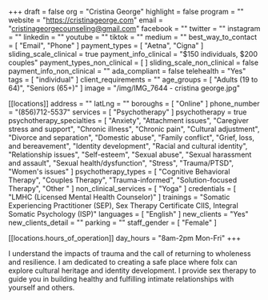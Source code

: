 +++
draft = false
org = "Cristina George"
highlight = false
program = ""
website = "https://cristinageorge.com"
email = "cristinageorgecounseling@gmail.com"
facebook = ""
twitter = ""
instagram = ""
linkedin = ""
youtube = ""
tiktok = ""
medium = ""
best_way_to_contact = [ "Email", "Phone" ]
payment_types = [ "Aetna", "Cigna" ]
sliding_scale_clinical = true
payment_info_clinical = "$150 individuals, $200 couples"
payment_types_non_clinical = [ ]
sliding_scale_non_clinical = false
payment_info_non_clinical = ""
ada_compliant = false
telehealth = "Yes"
tags = [ "individual" ]
client_requirements = ""
age_groups = [ "Adults (19 to 64)", "Seniors (65+)" ]
image = "/img/IMG_7644 - cristina george.jpg"

[[locations]]
address = ""
latLng = ""
boroughs = [ "Online" ]
phone_number = "(856)712-5537"
services = [ "Psychotherapy" ]
psychotherapy = true
psychotherapy_specialties = [
  "Anxiety",
  "Attachment issues",
  "Caregiver stress and support",
  "Chronic illness",
  "Chronic pain",
  "Cultural adjustment",
  "Divorce and separation",
  "Domestic abuse",
  "Family conflict",
  "Grief, loss, and bereavement",
  "Identity development",
  "Racial and cultural identity",
  "Relationship issues",
  "Self-esteem",
  "Sexual abuse",
  "Sexual harassment and assault",
  "Sexual health/dysfunction",
  "Stress",
  "Trauma/PTSD",
  "Women's issues"
]
psychotherapy_types = [
  "Cognitive Behavioral Therapy",
  "Couples Therapy",
  "Trauma-informed",
  "Solution-focused Therapy",
  "Other "
]
non_clinical_services = [ "Yoga" ]
credentials = [ "LMHC (Licensed Mental Health Counselor)" ]
trainings = "Somatic Experiencing Practitioner (SEP), Sex Therapy Certificate CIIS, Integral Somatic Psychology (ISP)"
languages = [ "English" ]
new_clients = "Yes"
new_clients_detail = ""
parking = ""
staff_gender = [ "Female" ]

  [[locations.hours_of_operation]]
  day_hours = "8am-2pm Mon-Fri"
+++

I understand the impacts of trauma and the call of returning to wholeness and resilience. I am dedicated to creating a safe place where folx can explore cultural heritage and identity development. I provide sex therapy to guide you in building healthy and fulfilling intimate relationships with yourself and others.
